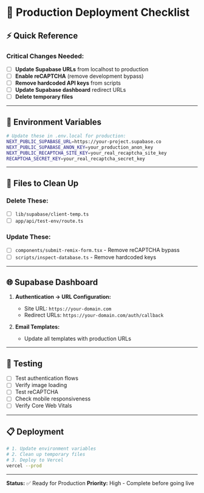 # 🚀 Production Deployment Checklist

## ⚡ **Quick Reference**

### **Critical Changes Needed:**
- [ ] **Update Supabase URLs** from localhost to production
- [ ] **Enable reCAPTCHA** (remove development bypass)
- [ ] **Remove hardcoded API keys** from scripts
- [ ] **Update Supabase dashboard** redirect URLs
- [ ] **Delete temporary files**

---

## 🔧 **Environment Variables**

```bash
# Update these in .env.local for production:
NEXT_PUBLIC_SUPABASE_URL=https://your-project.supabase.co
NEXT_PUBLIC_SUPABASE_ANON_KEY=your_production_anon_key
NEXT_PUBLIC_RECAPTCHA_SITE_KEY=your_real_recaptcha_site_key
RECAPTCHA_SECRET_KEY=your_real_recaptcha_secret_key
```

---

## 📁 **Files to Clean Up**

### **Delete These:**
- [ ] `lib/supabase/client-temp.ts`
- [ ] `app/api/test-env/route.ts`

### **Update These:**
- [ ] `components/submit-remix-form.tsx` - Remove reCAPTCHA bypass
- [ ] `scripts/inspect-database.ts` - Remove hardcoded keys

---

## 🌐 **Supabase Dashboard**

1. **Authentication → URL Configuration:**
   - Site URL: `https://your-domain.com`
   - Redirect URLs: `https://your-domain.com/auth/callback`

2. **Email Templates:**
   - Update all templates with production URLs

---

## 🧪 **Testing**

- [ ] Test authentication flows
- [ ] Verify image loading
- [ ] Test reCAPTCHA
- [ ] Check mobile responsiveness
- [ ] Verify Core Web Vitals

---

## 📋 **Deployment**

```bash
# 1. Update environment variables
# 2. Clean up temporary files
# 3. Deploy to Vercel
vercel --prod
```

---

**Status:** ✅ Ready for Production
**Priority:** High - Complete before going live
